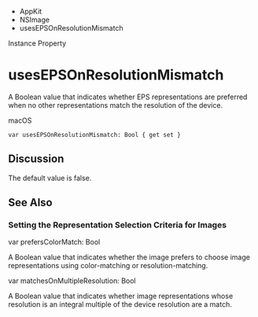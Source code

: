 

- AppKit
- NSImage
-  usesEPSOnResolutionMismatch 

Instance Property

# usesEPSOnResolutionMismatch

A Boolean value that indicates whether EPS representations are preferred when no other representations match the resolution of the device.

macOS

``` source
var usesEPSOnResolutionMismatch: Bool { get set }
```

## Discussion

The default value is false.

## See Also

### Setting the Representation Selection Criteria for Images

var prefersColorMatch: Bool

A Boolean value that indicates whether the image prefers to choose image representations using color-matching or resolution-matching.

var matchesOnMultipleResolution: Bool

A Boolean value that indicates whether image representations whose resolution is an integral multiple of the device resolution are a match.

